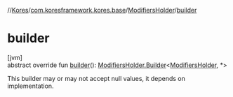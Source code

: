 //[Kores](../../../index.md)/[com.koresframework.kores.base](../index.md)/[ModifiersHolder](index.md)/[builder](builder.md)

# builder

[jvm]\
abstract override fun [builder](builder.md)(): [ModifiersHolder.Builder](-builder/index.md)<[ModifiersHolder](index.md), *>

This builder may or may not accept null values, it depends on implementation.
